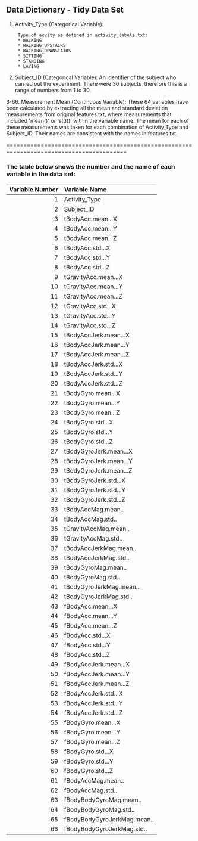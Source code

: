 ## Data Dictionary - Tidy Data Set

1. Activity_Type (Categorical Variable):

        Type of acvity as defined in activity_labels.txt:
		* WALKING
 		* WALKING_UPSTAIRS
 		* WALKING_DOWNSTAIRS
 		* SITTING
 		* STANDING
 		* LAYING
2. Subject_ID (Categorical Variable):
An identifier of the subject who carried out the experiment. There were 30 subjects, therefore this is a range of numbers from 1 to 30. 
        
 3-66. Measurement Mean (Continuous Variable):
These 64 variables have been calculated by extracting all the mean and standard deviation measurements from original features.txt, where measurements that included 'mean()' or 'std()' within the variable name. The mean for each of these measurements was taken for each combination of Activity_Type and Subject_ID. Their names are consistent with the names in features.txt. 
	
=========================================================================================
### The table below shows the number and the name of each variable in the data set:

| Variable.Number|Variable.Name               |
|---------------:|:---------------------------|
|               1|Activity_Type               |
|               2|Subject_ID                  |
|               3|tBodyAcc.mean...X           |
|               4|tBodyAcc.mean...Y           |
|               5|tBodyAcc.mean...Z           |
|               6|tBodyAcc.std...X            |
|               7|tBodyAcc.std...Y            |
|               8|tBodyAcc.std...Z            |
|               9|tGravityAcc.mean...X        |
|              10|tGravityAcc.mean...Y        |
|              11|tGravityAcc.mean...Z        |
|              12|tGravityAcc.std...X         |
|              13|tGravityAcc.std...Y         |
|              14|tGravityAcc.std...Z         |
|              15|tBodyAccJerk.mean...X       |
|              16|tBodyAccJerk.mean...Y       |
|              17|tBodyAccJerk.mean...Z       |
|              18|tBodyAccJerk.std...X        |
|              19|tBodyAccJerk.std...Y        |
|              20|tBodyAccJerk.std...Z        |
|              21|tBodyGyro.mean...X          |
|              22|tBodyGyro.mean...Y          |
|              23|tBodyGyro.mean...Z          |
|              24|tBodyGyro.std...X           |
|              25|tBodyGyro.std...Y           |
|              26|tBodyGyro.std...Z           |
|              27|tBodyGyroJerk.mean...X      |
|              28|tBodyGyroJerk.mean...Y      |
|              29|tBodyGyroJerk.mean...Z      |
|              30|tBodyGyroJerk.std...X       |
|              31|tBodyGyroJerk.std...Y       |
|              32|tBodyGyroJerk.std...Z       |
|              33|tBodyAccMag.mean..          |
|              34|tBodyAccMag.std..           |
|              35|tGravityAccMag.mean..       |
|              36|tGravityAccMag.std..        |
|              37|tBodyAccJerkMag.mean..      |
|              38|tBodyAccJerkMag.std..       |
|              39|tBodyGyroMag.mean..         |
|              40|tBodyGyroMag.std..          |
|              41|tBodyGyroJerkMag.mean..     |
|              42|tBodyGyroJerkMag.std..      |
|              43|fBodyAcc.mean...X           |
|              44|fBodyAcc.mean...Y           |
|              45|fBodyAcc.mean...Z           |
|              46|fBodyAcc.std...X            |
|              47|fBodyAcc.std...Y            |
|              48|fBodyAcc.std...Z            |
|              49|fBodyAccJerk.mean...X       |
|              50|fBodyAccJerk.mean...Y       |
|              51|fBodyAccJerk.mean...Z       |
|              52|fBodyAccJerk.std...X        |
|              53|fBodyAccJerk.std...Y        |
|              54|fBodyAccJerk.std...Z        |
|              55|fBodyGyro.mean...X          |
|              56|fBodyGyro.mean...Y          |
|              57|fBodyGyro.mean...Z          |
|              58|fBodyGyro.std...X           |
|              59|fBodyGyro.std...Y           |
|              60|fBodyGyro.std...Z           |
|              61|fBodyAccMag.mean..          |
|              62|fBodyAccMag.std..           |
|              63|fBodyBodyGyroMag.mean..     |
|              64|fBodyBodyGyroMag.std..      |
|              65|fBodyBodyGyroJerkMag.mean.. |
|              66|fBodyBodyGyroJerkMag.std..  |
